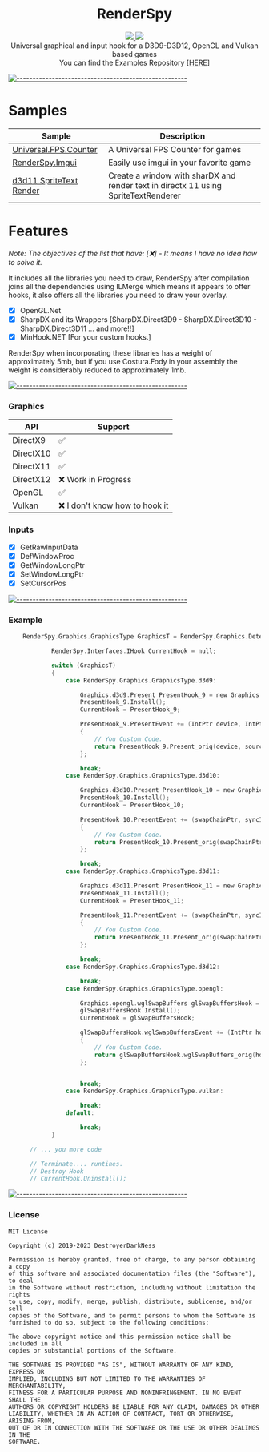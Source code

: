 
<h1 align="center">RenderSpy</h1>
<p align="center">
  <a href="https://github.com/DestroyerDarkNess/RenderSpy/blob/master/LICENSE">
    <img src="https://img.shields.io/github/license/Rebzzel/kiero.svg?style=flat-square"/>
  </a>
   <img src="https://img.shields.io/badge/platform-Windows-0078d7.svg"/>
  <br>
  Universal graphical and input hook for a D3D9-D3D12, OpenGL and Vulkan based games
  <br>
  You can find the Examples Repository <a href="https://github.com/DestroyerDarkNess/RenderSpy.Samples">[HERE]</a>
</p>

[![-----------------------------------------------------](https://raw.githubusercontent.com/andreasbm/readme/master/assets/lines/colored.png)](#table-of-contents)

# Samples

| Sample | Description       |
|----------|---------------|
| [Universal.FPS.Counter](https://github.com/DestroyerDarkNess/Universal.FPS.Counter) | A Universal FPS Counter for games |
| [RenderSpy.Imgui](https://github.com/DestroyerDarkNess/RenderSpy.Imgui) | Easily use imgui in your favorite game |
| [d3d11 SpriteText Render](https://github.com/DestroyerDarkNess/Text-Render-DX11) | Create a window with sharDX and render text in directx 11 using SpriteTextRenderer |

# Features
 *Note: The objectives of the list that have: [❌] - It means I have no idea how to solve it.*

It includes all the libraries you need to draw, RenderSpy after compilation joins all the dependencies using ILMerge which means it appears to offer hooks, it also offers all the libraries you need to draw your overlay.

- [x] OpenGL.Net 
- [x] SharpDX and its Wrappers [SharpDX.Direct3D9 - SharpDX.Direct3D10 - SharpDX.Direct3D11 ... and more!!]
- [x] MinHook.NET [For your custom hooks.]

RenderSpy when incorporating these libraries has a weight of approximately 5mb, but if you use Costura.Fody in your assembly the weight is considerably reduced to approximately 1mb.

[![-----------------------------------------------------](https://raw.githubusercontent.com/andreasbm/readme/master/assets/lines/colored.png)](#table-of-contents)

### Graphics

| API | Support       |
|----------|---------------|
| DirectX9 | ✅ |
| DirectX10 | ✅ |
| DirectX11 | ✅ |
| DirectX12 | ❌ Work in Progress |
| OpenGL | ✅ |
| Vulkan | ❌ I don't know how to hook it |


### Inputs

- [x] GetRawInputData 
- [x] DefWindowProc
- [x] GetWindowLongPtr
- [x] SetWindowLongPtr 
- [x] SetCursorPos
      
[![-----------------------------------------------------](https://raw.githubusercontent.com/andreasbm/readme/master/assets/lines/colored.png)](#table-of-contents)

### Example

```C
    RenderSpy.Graphics.GraphicsType GraphicsT = RenderSpy.Graphics.Detector.GetCurrentGraphicsType();

            RenderSpy.Interfaces.IHook CurrentHook = null;

            switch (GraphicsT)
            {
                case RenderSpy.Graphics.GraphicsType.d3d9:

                    Graphics.d3d9.Present PresentHook_9 = new Graphics.d3d9.Present();
                    PresentHook_9.Install();
                    CurrentHook = PresentHook_9;

                    PresentHook_9.PresentEvent += (IntPtr device, IntPtr sourceRect, IntPtr destRect, IntPtr hDestWindowOverride, IntPtr dirtyRegion) =>
                    {
                        // You Custom Code.
                        return PresentHook_9.Present_orig(device, sourceRect, destRect, hDestWindowOverride, dirtyRegion);
                    };

                    break;
                case RenderSpy.Graphics.GraphicsType.d3d10:

                    Graphics.d3d10.Present PresentHook_10 = new Graphics.d3d10.Present();
                    PresentHook_10.Install();
                    CurrentHook = PresentHook_10;

                    PresentHook_10.PresentEvent += (swapChainPtr, syncInterval, flags) =>
                    {
                        // You Custom Code.
                        return PresentHook_10.Present_orig(swapChainPtr, syncInterval, flags);
                    };

                    break;
                case RenderSpy.Graphics.GraphicsType.d3d11:

                    Graphics.d3d11.Present PresentHook_11 = new Graphics.d3d11.Present();
                    PresentHook_11.Install();
                    CurrentHook = PresentHook_11;

                    PresentHook_11.PresentEvent += (swapChainPtr, syncInterval, flags) =>
                    {
                        // You Custom Code.
                        return PresentHook_11.Present_orig(swapChainPtr, syncInterval, flags);
                    };

                    break;
                case RenderSpy.Graphics.GraphicsType.d3d12:

                    break;
                case RenderSpy.Graphics.GraphicsType.opengl:

                    Graphics.opengl.wglSwapBuffers glSwapBuffersHook = new Graphics.opengl.wglSwapBuffers();
                    glSwapBuffersHook.Install();
                    CurrentHook = glSwapBuffersHook;

                    glSwapBuffersHook.wglSwapBuffersEvent += (IntPtr hdc) =>
                    {
                        // You Custom Code.
                        return glSwapBuffersHook.wglSwapBuffers_orig(hdc); ;
                    };


                    break;
                case RenderSpy.Graphics.GraphicsType.vulkan:

                    break;
                default:

                    break;
            }

      // ... you more code

      // Terminate.... runtines.
      // Destroy Hook
      // CurrentHook.Uninstall();


```
[![-----------------------------------------------------](https://raw.githubusercontent.com/andreasbm/readme/master/assets/lines/colored.png)](#table-of-contents)

### License
```
MIT License

Copyright (c) 2019-2023 DestroyerDarkNess

Permission is hereby granted, free of charge, to any person obtaining a copy
of this software and associated documentation files (the "Software"), to deal
in the Software without restriction, including without limitation the rights
to use, copy, modify, merge, publish, distribute, sublicense, and/or sell
copies of the Software, and to permit persons to whom the Software is
furnished to do so, subject to the following conditions:

The above copyright notice and this permission notice shall be included in all
copies or substantial portions of the Software.

THE SOFTWARE IS PROVIDED "AS IS", WITHOUT WARRANTY OF ANY KIND, EXPRESS OR
IMPLIED, INCLUDING BUT NOT LIMITED TO THE WARRANTIES OF MERCHANTABILITY,
FITNESS FOR A PARTICULAR PURPOSE AND NONINFRINGEMENT. IN NO EVENT SHALL THE
AUTHORS OR COPYRIGHT HOLDERS BE LIABLE FOR ANY CLAIM, DAMAGES OR OTHER
LIABILITY, WHETHER IN AN ACTION OF CONTRACT, TORT OR OTHERWISE, ARISING FROM,
OUT OF OR IN CONNECTION WITH THE SOFTWARE OR THE USE OR OTHER DEALINGS IN THE
SOFTWARE.
```






